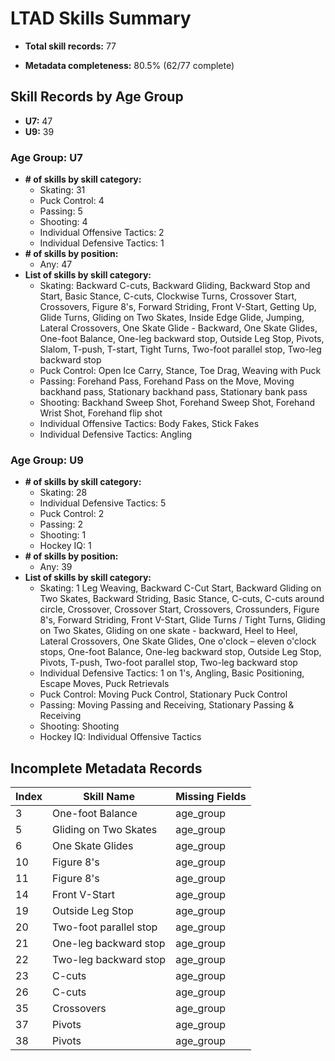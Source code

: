 # LTAD Skills Summary

- **Total skill records:** 77

- **Metadata completeness:** 80.5% (62/77 complete)


## Skill Records by Age Group

- **U7:** 47
- **U9:** 39

### Age Group: U7
- **# of skills by skill category:**
  - Skating: 31
  - Puck Control: 4
  - Passing: 5
  - Shooting: 4
  - Individual Offensive Tactics: 2
  - Individual Defensive Tactics: 1
- **# of skills by position:**
  - Any: 47
- **List of skills by skill category:**
  - Skating: Backward C-cuts, Backward Gliding, Backward Stop and Start, Basic Stance, C-cuts, Clockwise Turns, Crossover Start, Crossovers, Figure 8's, Forward Striding, Front V-Start, Getting Up, Glide Turns, Gliding on Two Skates, Inside Edge Glide, Jumping, Lateral Crossovers, One Skate Glide - Backward, One Skate Glides, One-foot Balance, One-leg backward stop, Outside Leg Stop, Pivots, Slalom, T-push, T-start, Tight Turns, Two-foot parallel stop, Two-leg backward stop
  - Puck Control: Open Ice Carry, Stance, Toe Drag, Weaving with Puck
  - Passing: Forehand Pass, Forehand Pass on the Move, Moving backhand pass, Stationary backhand pass, Stationary bank pass
  - Shooting: Backhand Sweep Shot, Forehand Sweep Shot, Forehand Wrist Shot, Forehand flip shot
  - Individual Offensive Tactics: Body Fakes, Stick Fakes
  - Individual Defensive Tactics: Angling

### Age Group: U9
- **# of skills by skill category:**
  - Skating: 28
  - Individual Defensive Tactics: 5
  - Puck Control: 2
  - Passing: 2
  - Shooting: 1
  - Hockey IQ: 1
- **# of skills by position:**
  - Any: 39
- **List of skills by skill category:**
  - Skating: 1 Leg Weaving, Backward C-Cut Start, Backward Gliding on Two Skates, Backward Striding, Basic Stance, C-cuts, C-cuts around circle, Crossover, Crossover Start, Crossovers, Crossunders, Figure 8's, Forward Striding, Front V-Start, Glide Turns / Tight Turns, Gliding on Two Skates, Gliding on one skate - backward, Heel to Heel, Lateral Crossovers, One Skate Glides, One o'clock – eleven o'clock stops, One-foot Balance, One-leg backward stop, Outside Leg Stop, Pivots, T-push, Two-foot parallel stop, Two-leg backward stop
  - Individual Defensive Tactics: 1 on 1's, Angling, Basic Positioning, Escape Moves, Puck Retrievals
  - Puck Control: Moving Puck Control, Stationary Puck Control
  - Passing: Moving Passing and Receiving, Stationary Passing & Receiving
  - Shooting: Shooting
  - Hockey IQ: Individual Offensive Tactics

## Incomplete Metadata Records

| Index | Skill Name | Missing Fields |
|-------|------------|---------------|
| 3 | One-foot Balance | age_group |
| 5 | Gliding on Two Skates | age_group |
| 6 | One Skate Glides | age_group |
| 10 | Figure 8's | age_group |
| 11 | Figure 8's | age_group |
| 14 | Front V-Start | age_group |
| 19 | Outside Leg Stop | age_group |
| 20 | Two-foot parallel stop | age_group |
| 21 | One-leg backward stop | age_group |
| 22 | Two-leg backward stop | age_group |
| 23 | C-cuts | age_group |
| 26 | C-cuts | age_group |
| 35 | Crossovers | age_group |
| 37 | Pivots | age_group |
| 38 | Pivots | age_group |